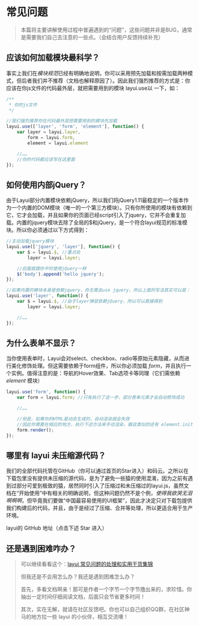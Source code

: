 # 常见问题

> 本篇将主要讲解使用过程中普遍遇到的“问题”，这些问题并非是BUG，通常是需要我们自己去注意的一些点。（会结合用户反馈持续补充）

## 应该如何加载模块最科学？

事实上我们在*模块规范*已经有明确地说明，你可以采用预先加载和按需加载两种模式，但后者我们并不推荐（文档也解释原因了）。因此我们强烈推荐的方式是：你应该在你js文件的代码最外层，就把需要用到的模块 layui.use以 一下，如：

```js
/**
 * 你的js文件
 */

//我们强烈推荐你在代码最外层把需要用到的模块先加载
layui.use(['layer', 'form', 'element'], function() {
	var layer = layui.layer,
		form = layui.form,
		element = layui.element

	//……
	//你的代码都应该写在这里面
});
```

## 如何使用内部jQuery？

由于Layui部分内置模块依赖jQuery，所以我们将jQuery1.11最稳定的一个版本作为一个内置的DOM模块（唯一的一个第三方模块）。只有你所使用的模块有依赖到它，它才会加载，并且如果你的页面已经script引入了jquery，它并不会重复加载。内置的jquery模块去除了全局的$和jQuery，是一个符合layui规范的标准模块。所以你必须通过以下方式得到：

```js
//主动加载jquery模块
layui.use(['jquery', 'layer'], function() {
	var $ = layui.$, //重点处
		layer = layui.layer;

	//后面就跟你平时使用jQuery一样
	$('body').append('hello jquery');
});

//如果内置的模块本身是依赖jquery，你无需去use jquery，所以上面的写法其实可以是：
layui.use('layer', function() {
	var $ = layui.$, //由于layer弹层依赖jQuery，所以可以直接得到
		layer = layui.layer;

	//……
});
```

## 为什么表单不显示？

当你使用表单时，Layui会对select、checkbox、radio等原始元素隐藏，从而进行美化修饰处理。但这需要依赖于form组件，所以你必须加载 *form*，并且执行一个实例。值得注意的是：导航的Hover效果、Tab选项卡等同理（它们需依赖 *element* 模块）

```js
layui.use('form', function() {
	var form = layui.form; //只有执行了这一步，部分表单元素才会自动修饰成功

	//……

	//但是，如果你的HTML是动态生成的，自动渲染就会失效
	//因此你需要在相应的地方，执行下述方法来手动渲染，跟这类似的还有 element.init();
	form.render();
});
```

## 哪里有 layui 未压缩源代码？

我们的全部代码托管在GitHub（你可以通过首页的Star进入）和码云。之所以在下载包里没有提供未压缩的源代码，是为了避免一些猿的使用混淆，因为之前有遇到过部分可爱到极致的猿，居然同时引入了压缩过和未压缩过的layui.js，虽然文档在“开始使用”中有相关的明确说明，但这种问题仍然不是个例，*使得我欲哭无泪啊啊啊*，但毕竟我们要做“中国最容易使用的UI框架”，因此才决定只对下载包提供我们构建后的代码，并且，由于是经过了压缩、合并等处理，所以更适合用于生产环境。

layui的 GitHub 地址（点击下述 Star 进入）

## 还是遇到困难咋办？

> 可以继续看看这个：[layui 常见问题的处理和实用干货集锦](http://fly.layui.com/jie/5366.html)
>
> 但我还是不会用怎么办？我还是遇到困难怎么办？ 
>
> 首先，多看文档啊亲！那可是作者一个字节一个字节撸出来的，求珍惜。你抽出一定时间仔细阅读文档，后面只会节省更多时间！ 
>
> 其次，实在无解，就请在社区反馈吧。你也可以自己组织QQ群，在社区神马的地方拉一些 layui 的小伙伴，相互交流噢！
